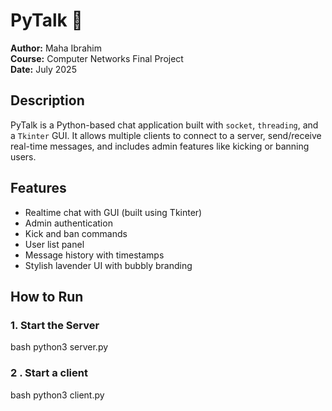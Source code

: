 # PyTalk 💬

**Author:** Maha Ibrahim  
**Course:** Computer Networks Final Project  
**Date:** July 2025

## Description
PyTalk is a Python-based chat application built with `socket`, `threading`, and a `Tkinter` GUI. It allows multiple clients to connect to a server, send/receive real-time messages, and includes admin features like kicking or banning users.

## Features
- Realtime chat with GUI (built using Tkinter)
- Admin authentication
- Kick and ban commands
- User list panel
- Message history with timestamps
- Stylish lavender UI with bubbly branding

## How to Run

### 1. Start the Server
bash
python3 server.py


### 2 . Start a client
bash
python3 client.py
